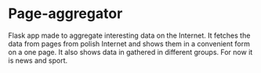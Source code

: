 # Page-aggregator
Flask app made to aggregate interesting data on the Internet. It fetches the data from pages from polish Internet and shows them in a convenient form on a one page. It also shows data in gathered in different groups. For now it is news and sport.

